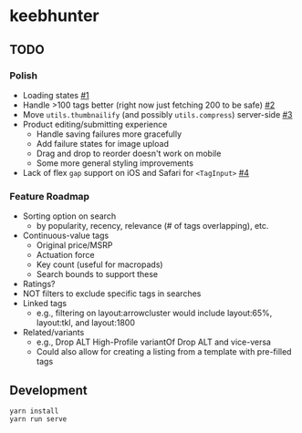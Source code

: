 # keebhunter

## TODO
### Polish
- Loading states [#1](/../../issues/1)
- Handle >100 tags better (right now just fetching 200 to be safe) [#2](/../../issues/2)
- Move `utils.thumbnailify` (and possibly `utils.compress`) server-side [#3](/../../issues/3)
- Product editing/submitting experience
  - Handle saving failures more gracefully
  - Add failure states for image upload
  - Drag and drop to reorder doesn't work on mobile
  - Some more general styling improvements
- Lack of flex `gap` support on iOS and Safari for `<TagInput>` [#4](/../../issues/4)

### Feature Roadmap
- Sorting option on search
  - by popularity, recency, relevance (# of tags overlapping), etc.
- Continuous-value tags
  - Original price/MSRP
  - Actuation force
  - Key count (useful for macropads)
  - Search bounds to support these
- Ratings?
- NOT filters to exclude specific tags in searches
- Linked tags
  - e.g., filtering on layout:arrowcluster would include layout:65%, layout:tkl, and layout:1800
- Related/variants
  - e.g., Drop ALT High-Profile variantOf Drop ALT and vice-versa
  - Could also allow for creating a listing from a template with pre-filled tags

## Development
```
yarn install
yarn run serve
```